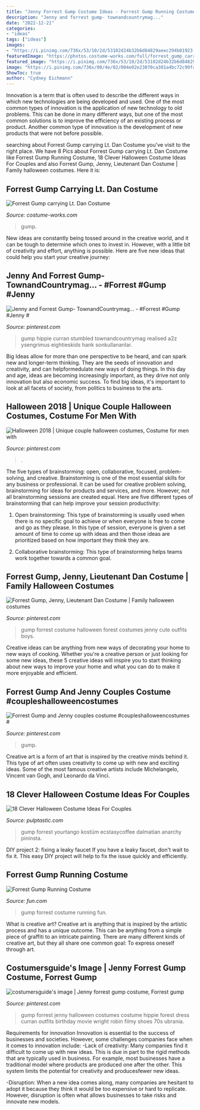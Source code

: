 ```yaml
---
title: "Jenny Forrest Gump Costume Ideas - Forrest Gump Running Costume"
description: "Jenny and forrest gump- townandcountrymag..."
date: "2022-12-21"
categories:
- "ideas"
tags: ["ideas"]
images:
- "https://i.pinimg.com/736x/53/10/2d/53102d24b32b6d84829aeec294b01923.jpg"
featuredImage: "https://photos.costume-works.com/full/forrest_gump_carrying_lt_dan.jpg"
featured_image: "https://i.pinimg.com/736x/53/10/2d/53102d24b32b6d84829aeec294b01923.jpg"
image: "https://i.pinimg.com/736x/00/4e/02/004e02e23070ca301a4bc72c99fa5cc2.jpg"
ShowToc: true
author: "Cydney Eichmann"
---
```



Innovation is a term that is often used to describe the different ways in which new technologies are being developed and used. One of the most common types of innovation is the application of new technology to old problems. This can be done in many different ways, but one of the most common solutions is to improve the efficiency of an existing process or product. Another common type of innovation is the development of new products that were not before possible.

	

		
searching about Forrest Gump carrying Lt. Dan Costume you've visit to the right place. We have 8 Pics about Forrest Gump carrying Lt. Dan Costume like Forrest Gump Running Costume, 18 Clever Halloween Costume Ideas For Couples and also Forrest Gump, Jenny, Lieutenant Dan Costume | Family halloween costumes. Here it is:
		
    
## Forrest Gump Carrying Lt. Dan Costume

<img loading=lazy src="https://photos.costume-works.com/full/forrest_gump_carrying_lt_dan.jpg" onerror="this.onerror=null;this.src='https://tse1.mm.bing.net/th?id=OIP.Zx5_SBVhh_ajNnr2YO7v6QHaJf&amp;pid=15.1';" alt="Forrest Gump carrying Lt. Dan Costume">

_Source: costume-works.com_

>gump. 

	

New ideas are constantly being tossed around in the creative world, and it can be tough to determine which ones to invest in. However, with a little bit of creativity and effort, anything is possible. Here are five new ideas that could help you start your creative journey:  

    
## Jenny And Forrest Gump- TownandCountrymag... - #Forrest #Gump #Jenny #

<img loading=lazy src="https://i.pinimg.com/736x/00/4e/02/004e02e23070ca301a4bc72c99fa5cc2.jpg" onerror="this.onerror=null;this.src='https://tse4.mm.bing.net/th?id=OIP.qH1AGLQeLllrW9Ig2qDJYwHaJn&amp;pid=15.1';" alt="Jenny and Forrest Gump- TownandCountrymag... - #Forrest #Gump #Jenny #">

_Source: pinterest.com_

>gump hippie curran stumbled townandcountrymag realised a2z ysengrimus eightieskids hank sonkullananlar. 

	

Big Ideas allow for more than one perspective to be heard, and can spark new and longer-term thinking. They are the seeds of innovation and creativity, and can helpformedulate new ways of doing things. In this day and age, ideas are becoming increasingly important, as they drive not only innovation but also economic success. To find big ideas, it's important to look at all facets of society, from politics to business to the arts.

    
## Halloween 2018 | Unique Couple Halloween Costumes, Costume For Men With

<img loading=lazy src="https://i.pinimg.com/736x/53/10/2d/53102d24b32b6d84829aeec294b01923.jpg" onerror="this.onerror=null;this.src='https://tse4.mm.bing.net/th?id=OIP.2r6b1TJd2iWCwd1Frys68wHaL2&amp;pid=15.1';" alt="Halloween 2018 | Unique couple halloween costumes, Costume for men with">

_Source: pinterest.com_

>. 

	

The five types of brainstorming: open, collaborative, focused, problem-solving, and creative.
Brainstorming is one of the most essential skills for any business or professional. It can be used for creative problem solving, brainstorming for ideas for products and services, and more. However, not all brainstorming sessions are created equal. Here are five different types of brainstorming that can help improve your session productivity: 
1. Open brainstorming: This type of brainstorming is usually used when there is no specific goal to achieve or when everyone is free to come and go as they please. In this type of session, everyone is given a set amount of time to come up with ideas and then those ideas are prioritized based on how important they think they are.

2. Collaborative brainstorming: This type of brainstorming helps teams work together towards a common goal.

    
## Forrest Gump, Jenny, Lieutenant Dan Costume | Family Halloween Costumes

<img loading=lazy src="https://i.pinimg.com/originals/ff/c1/5e/ffc15ea55eb26e2a96b71322868e9605.jpg" onerror="this.onerror=null;this.src='https://tse4.mm.bing.net/th?id=OIP.rKcGSTzjG1mnE74QLAw6BwHaJ4&amp;pid=15.1';" alt="Forrest Gump, Jenny, Lieutenant Dan Costume | Family halloween costumes">

_Source: pinterest.com_

>gump forrest costume halloween forest costumes jenny cute outfits boys. 

	

Creative ideas can be anything from new ways of decorating your home to new ways of cooking. Whether you're a creative person or just looking for some new ideas, these 5 creative ideas will inspire you to start thinking about new ways to improve your home and what you can do to make it more enjoyable and efficient.

    
## Forrest Gump And Jenny Couples Costume #coupleshalloweencostumes #

<img loading=lazy src="https://i.pinimg.com/736x/11/d4/4e/11d44e47d595dc749b8bee3cc3a3c0a8.jpg" onerror="this.onerror=null;this.src='https://tse4.mm.bing.net/th?id=OIP.gepUU5WNhGzBtZvj7fas4QHaHa&amp;pid=15.1';" alt="Forrest Gump and Jenny couples costume #coupleshalloweencostumes #">

_Source: pinterest.com_

>gump. 

	

Creative art is a form of art that is inspired by the creative minds behind it. This type of art often uses creativity to come up with new and exciting ideas. Some of the most famous creative artists include Michelangelo, Vincent van Gogh, and Leonardo da Vinci.

    
## 18 Clever Halloween Costume Ideas For Couples

<img loading=lazy src="https://pulptastic.com/wp-content/uploads/2016/10/57ff675db1b3f.jpg" onerror="this.onerror=null;this.src='https://tse3.mm.bing.net/th?id=OIP.FBFs2wekZpUPduDtDRmaLwHaNK&amp;pid=15.1';" alt="18 Clever Halloween Costume Ideas For Couples">

_Source: pulptastic.com_

>gump forrest yourtango kostüm ecstasycoffee dalmatian anarchy pininsta. 

	

DIY project 2: fixing a leaky faucet
If you have a leaky faucet, don't wait to fix it. This easy DIY project will help to fix the issue quickly and efficiently.

    
## Forrest Gump Running Costume

<img loading=lazy src="https://images.fun.com/products/23847/1-1/running-forrest-gump-costume.jpg" onerror="this.onerror=null;this.src='https://tse4.mm.bing.net/th?id=OIP.zsO7Vwi17R1m2rcFT5PPmwHaKl&amp;pid=15.1';" alt="Forrest Gump Running Costume">

_Source: fun.com_

>gump forrest costume running fun. 

	

What is creative art?
Creative art is anything that is inspired by the artistic process and has a unique outcome. This can be anything from a simple piece of graffiti to an intricate painting. There are many different kinds of creative art, but they all share one common goal: To express oneself through art.

    
## Costumersguide&#039;s Image | Jenny Forrest Gump Costume, Forrest Gump

<img loading=lazy src="https://i.pinimg.com/736x/35/79/2d/35792dfb825944bc1859df59a5ffc031--halloween-birthday-halloween-.jpg" onerror="this.onerror=null;this.src='https://tse3.mm.bing.net/th?id=OIP.bU38-BooJOFds9z7g8x5DQAAAA&amp;pid=15.1';" alt="costumersguide&#039;s image | Jenny forrest gump costume, Forrest gump">

_Source: pinterest.com_

>gump forrest jenny halloween costumes costume hippie forest dress curran outfits birthday movie wright robin filmy shoes 70s ubrania. 

	

Requirements for innovation
Innovation is essential to the success of businesses and societies. However, some challenges companies face when it comes to innovation include:
-Lack of creativity: Many companies find it difficult to come up with new ideas. This is due in part to the rigid methods that are typically used in business. For example, most businesses have a traditional model where products are produced one after the other. This system limits the potential for creativity and producesfewer new ideas.

-Disruption: When a new idea comes along, many companies are hesitant to adopt it because they think it would be too expensive or hard to replicate. However, disruption is often what allows businesses to take risks and innovate new models.

